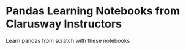 # Pandas Learning Notebooks from Clarusway Instructors
<p> Learn pandas from scratch with these notebooks </p>  
